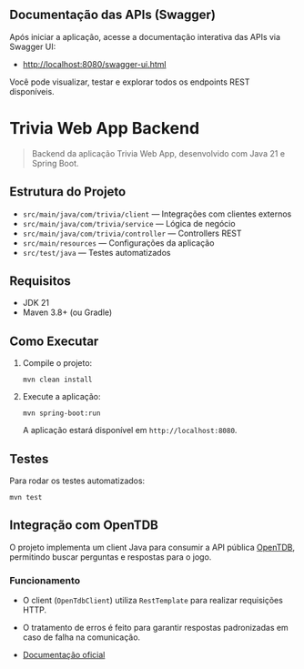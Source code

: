 ## Documentação das APIs (Swagger)

Após iniciar a aplicação, acesse a documentação interativa das APIs via Swagger UI:

- [http://localhost:8080/swagger-ui.html](http://localhost:8080/swagger-ui.html)

Você pode visualizar, testar e explorar todos os endpoints REST disponíveis.

# Trivia Web App Backend

> Backend da aplicação Trivia Web App, desenvolvido com Java 21 e Spring Boot.

## Estrutura do Projeto

- `src/main/java/com/trivia/client` — Integrações com clientes externos
- `src/main/java/com/trivia/service` — Lógica de negócio
- `src/main/java/com/trivia/controller` — Controllers REST
- `src/main/resources` — Configurações da aplicação
- `src/test/java` — Testes automatizados

## Requisitos

- JDK 21
- Maven 3.8+ (ou Gradle)

## Como Executar

1. Compile o projeto:
	```shell
	mvn clean install
	```
2. Execute a aplicação:
	```shell
	mvn spring-boot:run
	```
	A aplicação estará disponível em `http://localhost:8080`.

## Testes

Para rodar os testes automatizados:

```shell
mvn test
```

## Integração com OpenTDB

O projeto implementa um client Java para consumir a API pública [OpenTDB](https://opentdb.com/api_config.php), permitindo buscar perguntas e respostas para o jogo.

### Funcionamento

- O client (`OpenTdbClient`) utiliza `RestTemplate` para realizar requisições HTTP.
- O tratamento de erros é feito para garantir respostas padronizadas em caso de falha na comunicação.

- [Documentação oficial](https://opentdb.com/api_config.php)